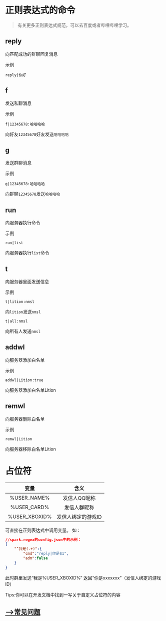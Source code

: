 # 正则表达式的命令

>有关更多正则表达式规范，可以去百度或者哔哩哔哩学习。

## reply

向匹配成功的群聊回复消息

示例
```
reply|你好
```

## f

发送私聊消息

示例
```
f|12345678:哈哈哈哈
```

向好友`12345678`好友发送`哈哈哈哈`

## g

发送群聊消息

示例
```
g|12345678:哈哈哈哈
```

向群聊`12345678`发送`哈哈哈哈`

## run

向服务器执行命令

示例
``` 
run|list
```

向服务器执行`list`命令

## t

向服务器里面发送信息

示例
```
t|lition:nmsl 
```
向`lition`发送`nmsl`
```
t|all:nmsl
```
向所有人发送`nmsl`

## addwl

向服务器添加白名单

示例
``` 
addwl|Lition:true
```

向服务器添加白名单Lition


## remwl

向服务器删除白名单

示例
``` 
remwl|Lition
```

向服务器移除白名单Lition


# 占位符

|变量|含义|
|:-:|:-:|
|%USER_NAME%|发信人QQ昵称|
|%USER_CARD%|发信人群昵称|
|%USER_XBOXID%|发信人绑定的游戏ID|

可直接在正则表达式中调用变量。
如：
``` json
//spark.regex的config.json中的示例：
{
    "^我是(.+)":{
        "cmd":"reply|你是$1",
        "adm":false
    }
}
```
此时群里发送“我是%USER_XBOXID%”
返回“你是xxxxxxx”（发信人绑定的游戏ID）

Tips:你可以在开发文档中找到一写关于自定义占位符的内容

## [-->常见问题](/subpages/qa.md)
